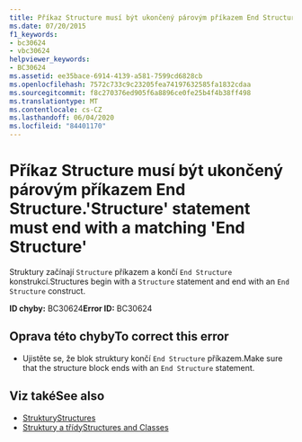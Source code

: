 ```yaml
---
title: Příkaz Structure musí být ukončený párovým příkazem End Structure.
ms.date: 07/20/2015
f1_keywords:
- bc30624
- vbc30624
helpviewer_keywords:
- BC30624
ms.assetid: ee35bace-6914-4139-a581-7599cd6828cb
ms.openlocfilehash: 7572c733c9c23205fea74197632585fa1832cdaa
ms.sourcegitcommit: f8c270376ed905f6a8896ce0fe25b4f4b38ff498
ms.translationtype: MT
ms.contentlocale: cs-CZ
ms.lasthandoff: 06/04/2020
ms.locfileid: "84401170"
---
```

# <a name="structure-statement-must-end-with-a-matching-end-structure"></a><span data-ttu-id="87cf5-102">Příkaz Structure musí být ukončený párovým příkazem End Structure.</span><span class="sxs-lookup"><span data-stu-id="87cf5-102">'Structure' statement must end with a matching 'End Structure'</span></span>
<span data-ttu-id="87cf5-103">Struktury začínají `Structure` příkazem a končí `End Structure` konstrukcí.</span><span class="sxs-lookup"><span data-stu-id="87cf5-103">Structures begin with a `Structure` statement and end with an `End Structure` construct.</span></span>  
  
 <span data-ttu-id="87cf5-104">**ID chyby:** BC30624</span><span class="sxs-lookup"><span data-stu-id="87cf5-104">**Error ID:** BC30624</span></span>  
  
## <a name="to-correct-this-error"></a><span data-ttu-id="87cf5-105">Oprava této chyby</span><span class="sxs-lookup"><span data-stu-id="87cf5-105">To correct this error</span></span>  
  
- <span data-ttu-id="87cf5-106">Ujistěte se, že blok struktury končí `End Structure` příkazem.</span><span class="sxs-lookup"><span data-stu-id="87cf5-106">Make sure that the structure block ends with an `End Structure` statement.</span></span>  
  
## <a name="see-also"></a><span data-ttu-id="87cf5-107">Viz také</span><span class="sxs-lookup"><span data-stu-id="87cf5-107">See also</span></span>

- [<span data-ttu-id="87cf5-108">Struktury</span><span class="sxs-lookup"><span data-stu-id="87cf5-108">Structures</span></span>](../programming-guide/language-features/data-types/structures.md)
- [<span data-ttu-id="87cf5-109">Struktury a třídy</span><span class="sxs-lookup"><span data-stu-id="87cf5-109">Structures and Classes</span></span>](../programming-guide/language-features/data-types/structures-and-classes.md)
